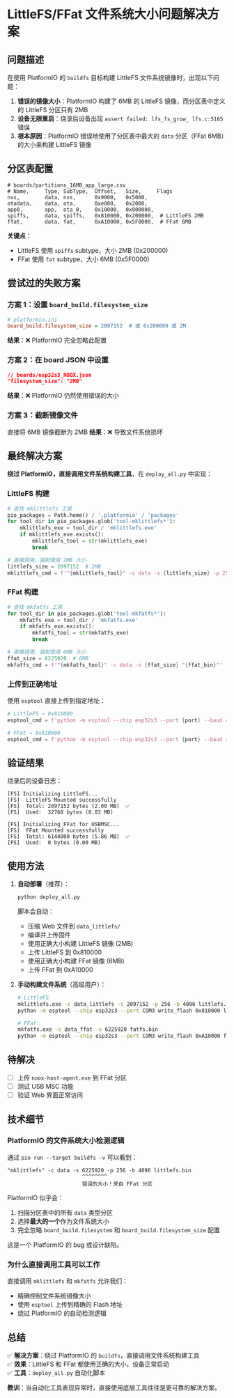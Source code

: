 # LittleFS/FFat 文件系统大小问题解决方案

## 问题描述

在使用 PlatformIO 的 `buildfs` 目标构建 LittleFS 文件系统镜像时，出现以下问题：

1. **错误的镜像大小**：PlatformIO 构建了 6MB 的 LittleFS 镜像，而分区表中定义的 LittleFS 分区只有 2MB
2. **设备无限重启**：烧录后设备出现 `assert failed: lfs_fs_grow_ lfs.c:5165` 错误
3. **根本原因**：PlatformIO 错误地使用了分区表中最大的 `data` 分区（FFat 6MB）的大小来构建 LittleFS 镜像

## 分区表配置

```csv
# boards/partitions_16MB_app_large.csv
# Name,     Type, SubType,  Offset,   Size,     Flags
nvs,        data, nvs,      0x9000,   0x5000,
otadata,    data, ota,      0xe000,   0x2000,
app0,       app,  ota_0,    0x10000,  0x800000,
spiffs,     data, spiffs,   0x810000, 0x200000,  # LittleFS 2MB
ffat,       data, fat,      0xA10000, 0x5F0000,  # FFat 6MB
```

**关键点**：
- LittleFS 使用 `spiffs` subtype，大小 2MB (0x200000)
- FFat 使用 `fat` subtype，大小 6MB (0x5F0000)

## 尝试过的失败方案

### 方案 1：设置 `board_build.filesystem_size`
```ini
# platformio.ini
board_build.filesystem_size = 2097152  # 或 0x200000 或 2M
```
**结果**：❌ PlatformIO 完全忽略此配置

### 方案 2：在 board JSON 中设置
```json
// boards/esp32s3_NOOX.json
"filesystem_size": "2MB"
```
**结果**：❌ PlatformIO 仍然使用错误的大小

### 方案 3：截断镜像文件
直接将 6MB 镜像截断为 2MB
**结果**：❌ 导致文件系统损坏

## 最终解决方案

**绕过 PlatformIO，直接调用文件系统构建工具**，在 `deploy_all.py` 中实现：

### LittleFS 构建

```python
# 查找 mklittlefs 工具
pio_packages = Path.home() / '.platformio' / 'packages'
for tool_dir in pio_packages.glob('tool-mklittlefs*'):
    mklittlefs_exe = tool_dir / 'mklittlefs.exe'
    if mklittlefs_exe.exists():
        mklittlefs_tool = str(mklittlefs_exe)
        break

# 直接调用，强制使用 2MB 大小
littlefs_size = 2097152  # 2MB
mklittlefs_cmd = f'"{mklittlefs_tool}" -c data -s {littlefs_size} -p 256 -b 4096 "{littlefs_bin}"'
```

### FFat 构建

```python
# 查找 mkfatfs 工具
for tool_dir in pio_packages.glob('tool-mkfatfs*'):
    mkfatfs_exe = tool_dir / 'mkfatfs.exe'
    if mkfatfs_exe.exists():
        mkfatfs_tool = str(mkfatfs_exe)
        break

# 直接调用，强制使用 6MB 大小
ffat_size = 6225920  # 6MB
mkfatfs_cmd = f'"{mkfatfs_tool}" -c data -s {ffat_size} "{ffat_bin}"'
```

### 上传到正确地址

使用 `esptool` 直接上传到指定地址：

```python
# LittleFS → 0x810000
esptool_cmd = f'python -m esptool --chip esp32s3 --port {port} --baud 460800 write_flash 0x810000 {littlefs_bin}'

# FFat → 0xA10000  
esptool_cmd = f'python -m esptool --chip esp32s3 --port {port} --baud 460800 write_flash 0xA10000 {ffat_bin}'
```

## 验证结果

烧录后的设备日志：

```
[FS] Initializing LittleFS...
[FS]  LittleFS Mounted successfully
[FS]  Total: 2097152 bytes (2.00 MB)  ✅
[FS]  Used:  32768 bytes (0.03 MB)

[FS] Initializing FFat for USBMSC...
[FS]  FFat Mounted successfully
[FS]  Total: 6144000 bytes (5.86 MB)  ✅
[FS]  Used:  0 bytes (0.00 MB)
```

## 使用方法

1. **自动部署**（推荐）：
   ```bash
   python deploy_all.py
   ```
   
   脚本会自动：
   - 压缩 Web 文件到 `data_littlefs/`
   - 编译并上传固件
   - 使用正确大小构建 LittleFS 镜像 (2MB)
   - 上传 LittleFS 到 0x810000
   - 使用正确大小构建 FFat 镜像 (6MB)
   - 上传 FFat 到 0xA10000

2. **手动构建文件系统**（高级用户）：
   ```bash
   # LittleFS
   mklittlefs.exe -c data_littlefs -s 2097152 -p 256 -b 4096 littlefs.bin
   python -m esptool --chip esp32s3 --port COM3 write_flash 0x810000 littlefs.bin
   
   # FFat
   mkfatfs.exe -c data_ffat -s 6225920 fatfs.bin
   python -m esptool --chip esp32s3 --port COM3 write_flash 0xA10000 fatfs.bin
   ```

## 待解决

- [ ] 上传 `noox-host-agent.exe` 到 FFat 分区
- [ ] 测试 USB MSC 功能
- [ ] 验证 Web 界面正常访问

## 技术细节

### PlatformIO 的文件系统大小检测逻辑

通过 `pio run --target buildfs -v` 可以看到：

```
"mklittlefs" -c data -s 6225920 -p 256 -b 4096 littlefs.bin
                        ^^^^^^^^
                        错误的大小！来自 FFat 分区
```

PlatformIO 似乎会：
1. 扫描分区表中的所有 `data` 类型分区
2. 选择**最大的一个**作为文件系统大小
3. 完全忽略 `board_build.filesystem` 和 `board_build.filesystem_size` 配置

这是一个 PlatformIO 的 bug 或设计缺陷。

### 为什么直接调用工具可以工作

直接调用 `mklittlefs` 和 `mkfatfs` 允许我们：
- 精确控制文件系统镜像大小
- 使用 `esptool` 上传到精确的 Flash 地址
- 绕过 PlatformIO 的自动检测逻辑

## 总结

✅ **解决方案**：绕过 PlatformIO 的 `buildfs`，直接调用文件系统构建工具  
✅ **效果**：LittleFS 和 FFat 都使用正确的大小，设备正常启动  
✅ **工具**：`deploy_all.py` 自动化脚本

**教训**：当自动化工具表现异常时，直接使用底层工具往往是更可靠的解决方案。

